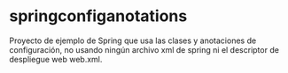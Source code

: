 # springconfiganotations
Proyecto de ejemplo de Spring que usa las clases y anotaciones de configuración, no usando ningún archivo xml de spring ni el descriptor de despliegue web web.xml.